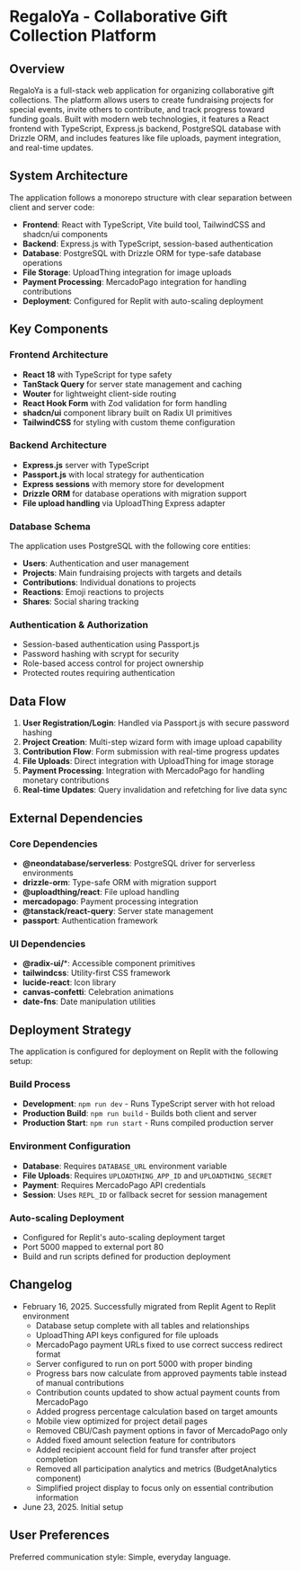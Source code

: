 # RegaloYa - Collaborative Gift Collection Platform

## Overview

RegaloYa is a full-stack web application for organizing collaborative gift collections. The platform allows users to create fundraising projects for special events, invite others to contribute, and track progress toward funding goals. Built with modern web technologies, it features a React frontend with TypeScript, Express.js backend, PostgreSQL database with Drizzle ORM, and includes features like file uploads, payment integration, and real-time updates.

## System Architecture

The application follows a monorepo structure with clear separation between client and server code:

- **Frontend**: React with TypeScript, Vite build tool, TailwindCSS and shadcn/ui components
- **Backend**: Express.js with TypeScript, session-based authentication
- **Database**: PostgreSQL with Drizzle ORM for type-safe database operations
- **File Storage**: UploadThing integration for image uploads
- **Payment Processing**: MercadoPago integration for handling contributions
- **Deployment**: Configured for Replit with auto-scaling deployment

## Key Components

### Frontend Architecture
- **React 18** with TypeScript for type safety
- **TanStack Query** for server state management and caching
- **Wouter** for lightweight client-side routing
- **React Hook Form** with Zod validation for form handling
- **shadcn/ui** component library built on Radix UI primitives
- **TailwindCSS** for styling with custom theme configuration

### Backend Architecture
- **Express.js** server with TypeScript
- **Passport.js** with local strategy for authentication
- **Express sessions** with memory store for development
- **Drizzle ORM** for database operations with migration support
- **File upload handling** via UploadThing Express adapter

### Database Schema
The application uses PostgreSQL with the following core entities:
- **Users**: Authentication and user management
- **Projects**: Main fundraising projects with targets and details
- **Contributions**: Individual donations to projects
- **Reactions**: Emoji reactions to projects
- **Shares**: Social sharing tracking

### Authentication & Authorization
- Session-based authentication using Passport.js
- Password hashing with scrypt for security
- Role-based access control for project ownership
- Protected routes requiring authentication

## Data Flow

1. **User Registration/Login**: Handled via Passport.js with secure password hashing
2. **Project Creation**: Multi-step wizard form with image upload capability
3. **Contribution Flow**: Form submission with real-time progress updates
4. **File Uploads**: Direct integration with UploadThing for image storage
5. **Payment Processing**: Integration with MercadoPago for handling monetary contributions
6. **Real-time Updates**: Query invalidation and refetching for live data sync

## External Dependencies

### Core Dependencies
- **@neondatabase/serverless**: PostgreSQL driver for serverless environments
- **drizzle-orm**: Type-safe ORM with migration support
- **@uploadthing/react**: File upload handling
- **mercadopago**: Payment processing integration
- **@tanstack/react-query**: Server state management
- **passport**: Authentication framework

### UI Dependencies
- **@radix-ui/***: Accessible component primitives
- **tailwindcss**: Utility-first CSS framework
- **lucide-react**: Icon library
- **canvas-confetti**: Celebration animations
- **date-fns**: Date manipulation utilities

## Deployment Strategy

The application is configured for deployment on Replit with the following setup:

### Build Process
- **Development**: `npm run dev` - Runs TypeScript server with hot reload
- **Production Build**: `npm run build` - Builds both client and server
- **Production Start**: `npm run start` - Runs compiled production server

### Environment Configuration
- **Database**: Requires `DATABASE_URL` environment variable
- **File Uploads**: Requires `UPLOADTHING_APP_ID` and `UPLOADTHING_SECRET`
- **Payment**: Requires MercadoPago API credentials
- **Session**: Uses `REPL_ID` or fallback secret for session management

### Auto-scaling Deployment
- Configured for Replit's auto-scaling deployment target
- Port 5000 mapped to external port 80
- Build and run scripts defined for production deployment

## Changelog

- February 16, 2025. Successfully migrated from Replit Agent to Replit environment
  - Database setup complete with all tables and relationships
  - UploadThing API keys configured for file uploads
  - MercadoPago payment URLs fixed to use correct success redirect format
  - Server configured to run on port 5000 with proper binding
  - Progress bars now calculate from approved payments table instead of manual contributions
  - Contribution counts updated to show actual payment counts from MercadoPago
  - Added progress percentage calculation based on target amounts
  - Mobile view optimized for project detail pages
  - Removed CBU/Cash payment options in favor of MercadoPago only
  - Added fixed amount selection feature for contributors
  - Added recipient account field for fund transfer after project completion
  - Removed all participation analytics and metrics (BudgetAnalytics component)
  - Simplified project display to focus only on essential contribution information
- June 23, 2025. Initial setup

## User Preferences

Preferred communication style: Simple, everyday language.